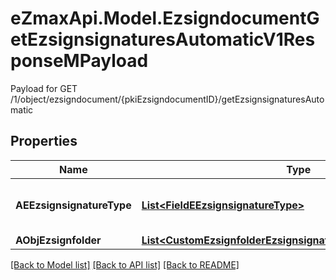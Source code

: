 # eZmaxApi.Model.EzsigndocumentGetEzsignsignaturesAutomaticV1ResponseMPayload
Payload for GET /1/object/ezsigndocument/{pkiEzsigndocumentID}/getEzsignsignaturesAutomatic

## Properties

Name | Type | Description | Notes
------------ | ------------- | ------------- | -------------
**AEEzsignsignatureType** | [**List&lt;FieldEEzsignsignatureType&gt;**](FieldEEzsignsignatureType.md) | All eEzsignsignatureType contained in the response | 
**AObjEzsignfolder** | [**List&lt;CustomEzsignfolderEzsignsignaturesAutomaticResponse&gt;**](CustomEzsignfolderEzsignsignaturesAutomaticResponse.md) |  | 

[[Back to Model list]](../README.md#documentation-for-models) [[Back to API list]](../README.md#documentation-for-api-endpoints) [[Back to README]](../README.md)

